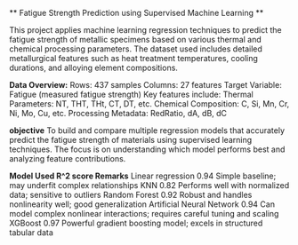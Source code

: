 ** Fatigue Strength Prediction using Supervised Machine Learning **


This project applies machine learning regression techniques to predict the fatigue strength of metallic specimens based on various thermal and chemical processing parameters. The dataset used includes detailed metallurgical features such as heat treatment temperatures, cooling durations, and alloying element compositions.


**Data Overview:**
  Rows: 437 samples
  Columns: 27 features
  Target Variable: Fatigue (measured fatigue strength)
  Key features include:
    Thermal Parameters: NT, THT, THt, CT, DT, etc.
    Chemical Composition: C, Si, Mn, Cr, Ni, Mo, Cu, etc.
    Processing Metadata: RedRatio, dA, dB, dC

**objective**
To build and compare multiple regression models that accurately predict the fatigue strength of materials using supervised learning techniques. The focus is on understanding which model performs best and analyzing feature contributions.

**Model Used                    R^2 score          Remarks**
  Linear regression              0.94              Simple baseline; may underfit complex relationships
  KNN                            0.82              Performs well with normalized data; sensitive to outliers
  Random Forest                  0.92              Robust and handles nonlinearity well; good generalization
  Artificial Neural Network      0.94              Can model complex nonlinear interactions; requires careful tuning and scaling
  XGBoost                        0.97              Powerful gradient boosting model; excels in structured tabular data
